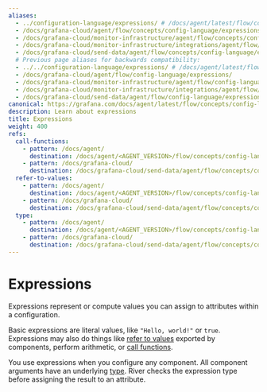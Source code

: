 ```yaml
---
aliases:
  - ../configuration-language/expressions/ # /docs/agent/latest/flow/concepts/configuration-language/expressions/
  - /docs/grafana-cloud/agent/flow/concepts/config-language/expressions/
  - /docs/grafana-cloud/monitor-infrastructure/agent/flow/concepts/config-language/expressions/
  - /docs/grafana-cloud/monitor-infrastructure/integrations/agent/flow/concepts/config-language/expressions/
  - /docs/grafana-cloud/send-data/agent/flow/concepts/config-language/expressions/
  # Previous page aliases for backwards compatibility:
  - ../../configuration-language/expressions/ # /docs/agent/latest/flow/configuration-language/expressions/
  - /docs/grafana-cloud/agent/flow/config-language/expressions/
  - /docs/grafana-cloud/monitor-infrastructure/agent/flow/config-language/expressions/
  - /docs/grafana-cloud/monitor-infrastructure/integrations/agent/flow/config-language/expressions/
  - /docs/grafana-cloud/send-data/agent/flow/config-language/expressions/
canonical: https://grafana.com/docs/agent/latest/flow/concepts/config-language/expressions/
description: Learn about expressions
title: Expressions
weight: 400
refs:
  call-functions:
    - pattern: /docs/agent/
      destination: /docs/agent/<AGENT_VERSION>/flow/concepts/config-language/expressions/function_calls/
    - pattern: /docs/grafana-cloud/
      destination: /docs/grafana-cloud/send-data/agent/flow/concepts/config-language/expressions/function_calls/
  refer-to-values:
    - pattern: /docs/agent/
      destination: /docs/agent/<AGENT_VERSION>/flow/concepts/config-language/expressions/referencing_exports/
    - pattern: /docs/grafana-cloud/
      destination: /docs/grafana-cloud/send-data/agent/flow/concepts/config-language/expressions/referencing_exports/
  type:
    - pattern: /docs/agent/
      destination: /docs/agent/<AGENT_VERSION>/flow/concepts/config-language/expressions/types_and_values/
    - pattern: /docs/grafana-cloud/
      destination: /docs/grafana-cloud/send-data/agent/flow/concepts/config-language/expressions/types_and_values/
---
```


# Expressions

Expressions represent or compute values you can assign to attributes within a configuration.

Basic expressions are literal values, like `"Hello, world!"` or `true`.
Expressions may also do things like [refer to values](ref:refer-to-values) exported by components, perform arithmetic, or [call functions](ref:call-functions).

You use expressions when you configure any component.
All component arguments have an underlying [type](ref:type).
River checks the expression type before assigning the result to an attribute.
